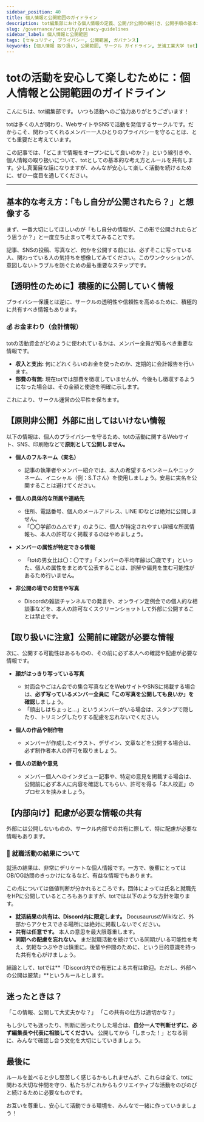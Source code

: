 ```yaml
---
sidebar_position: 40
title: 個人情報と公開範囲のガイドライン
description: tot編集部における個人情報の定義、公開/非公開の線引き、公開手順の基本ポリシー
slug: /governance/security/privacy-guidelines
sidebar_label: 個人情報と公開範囲
tags: [セキュリティ, プライバシー, 公開範囲, ガバナンス]
keywords: [個人情報 取り扱い, 公開範囲, サークル ガイドライン, 芝浦工業大学 tot]
---
```

# totの活動を安心して楽しむために：個人情報と公開範囲のガイドライン

こんにちは、tot編集部です。
いつも活動へのご協力ありがとうございます！

totは多くの人が関わり、WebサイトやSNSで活動を発信するサークルです。だからこそ、関わってくれるメンバー一人ひとりのプライバシーを守ることは、とても重要だと考えています。

この記事では、「どこまで情報をオープンにして良いのか？」という線引きや、個人情報の取り扱いについて、totとしての基本的な考え方とルールを共有します。少し真面目な話になりますが、みんなが安心して楽しく活動を続けるために、ぜひ一度目を通してください。

---

## 基本的な考え方：「もし自分が公開されたら？」と想像する

まず、一番大切にしてほしいのが「もし自分の情報が、この形で公開されたらどう思うか？」と一度立ち止まって考えてみることです。

記事、SNSの投稿、写真など、何かを公開する前には、必ずそこに写っている人、関わっている人の気持ちを想像してみてください。このワンクッションが、意図しないトラブルを防ぐための最も重要なステップです。

## 【透明性のために】積極的に公開していく情報

プライバシー保護とは逆に、サークルの透明性や信頼性を高めるために、積極的に共有すべき情報もあります。

### 💰 お金まわり（会計情報）
totの活動資金がどのように使われているかは、メンバー全員が知るべき重要な情報です。
- **収入と支出:** 何にどれくらいのお金を使ったのか、定期的に会計報告を行います。
- **部費の有無:** 現在totでは部費を徴収していませんが、今後もし徴収するようになった場合は、その金額と使途を明確に示します。

これにより、サークル運営の公平性を保ちます。

## 【原則非公開】外部に出してはいけない情報

以下の情報は、個人のプライバシーを守るため、totの活動に関するWebサイト、SNS、印刷物などで**原則として公開しません。**

- **個人のフルネーム（実名）**
    - 記事の執筆者やメンバー紹介では、本人の希望するペンネームやニックネーム、イニシャル（例：S.Tさん）を使用しましょう。安易に実名を公開することは避けてください。

- **個人の具体的な所属や連絡先**
    - 住所、電話番号、個人のメールアドレス、LINE IDなどは絶対に公開しません。
    - 「〇〇学部の△△です」のように、個人が特定されやすい詳細な所属情報も、本人の許可なく掲載するのはやめましょう。

- **メンバーの属性が特定できる情報**
    - 「totの男女比は〇：〇です」「メンバーの平均年齢は〇歳です」といった、個人の属性をまとめて公表することは、誤解や偏見を生む可能性があるため行いません。

- **非公開の場での発言や写真**
    - Discordの雑談チャンネルでの発言や、オンライン定例会での個人的な相談事などを、本人の許可なくスクリーンショットして外部に公開することは禁止です。

## 【取り扱いに注意】公開前に確認が必要な情報

次に、公開する可能性はあるものの、その前に必ず本人への確認や配慮が必要な情報です。

- **顔がはっきり写っている写真**
    - 対面会やごはん会での集合写真などをWebサイトやSNSに掲載する場合は、**必ず写っているメンバー全員に「この写真を公開しても良いか」を確認**しましょう。
    - 「顔出しはちょっと…」というメンバーがいる場合は、スタンプで隠したり、トリミングしたりする配慮を忘れないでください。

- **個人の作品や制作物**
    - メンバーが作成したイラスト、デザイン、文章などを公開する場合は、必ず制作者本人の許可を取りましょう。

- **個人の活動や意見**
    - メンバー個人へのインタビュー記事や、特定の意見を掲載する場合は、公開前に必ず本人に内容を確認してもらい、許可を得る「本人校正」のプロセスを挟みましょう。

## 【内部向け】配慮が必要な情報の共有

外部には公開しないものの、サークル内部での共有に際して、特に配慮が必要な情報もあります。

### 🤝 就職活動の結果について
就活の結果は、非常にデリケートな個人情報です。一方で、後輩にとってはOB/OG訪問のきっかけになるなど、有益な情報でもあります。

この点については価値判断が分かれるところです。団体によっては氏名と就職先をHPに公開しているところもありますが、totでは以下のような方針を取ります。

- **就活結果の共有は、Discord内に限定します。** DocusaurusのWikiなど、外部からアクセスできる場所には絶対に掲載しないでください。
- **共有は任意です。** 本人の意思を最大限尊重します。
- **同期への配慮を忘れない。** まだ就職活動を続けている同期がいる可能性を考え、気軽なつぶやきは慎重に。後輩や仲間のために、という目的意識を持った共有を心がけましょう。

結論として、totでは**「Discord内での有志による共有は歓迎。ただし、外部への公開は厳禁」**というルールとします。

## 迷ったときは？
「この情報、公開して大丈夫かな？」
「この共有の仕方は適切かな？」

もし少しでも迷ったり、判断に困ったりした場合は、**自分一人で判断せずに、必ず編集長や代表に相談してください。**
公開してから「しまった！」となる前に、みんなで確認し合う文化を大切にしていきましょう。

## 最後に
ルールを並べると少し堅苦しく感じるかもしれませんが、これらは全て、totに関わる大切な仲間を守り、私たちがこれからもクリエイティブな活動をのびのびと続けるために必要なものです。

お互いを尊重し、安心して活動できる環境を、みんなで一緒に作っていきましょう！

